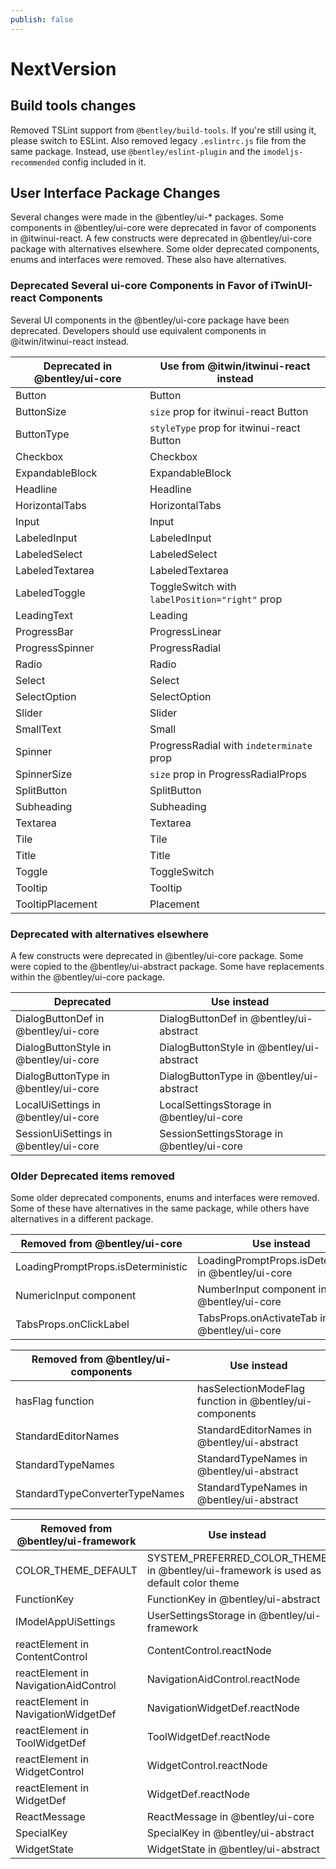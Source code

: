 ```yaml
---
publish: false
---
```

# NextVersion

## Build tools changes

Removed TSLint support from `@bentley/build-tools`. If you're still using it, please switch to ESLint.
Also removed legacy `.eslintrc.js` file from the same package. Instead, use `@bentley/eslint-plugin` and the `imodeljs-recommended` config included in it.

## User Interface Package Changes

Several changes were made in the @bentley/ui-* packages.
Some components in @bentley/ui-core were deprecated in favor of components in @itwinui-react.
A few constructs were deprecated in @bentley/ui-core package with alternatives elsewhere.
Some older deprecated components, enums and interfaces were removed. These also have alternatives.

### Deprecated Several ui-core Components in Favor of iTwinUI-react Components

Several UI components in the @bentley/ui-core package have been deprecated.
Developers should use equivalent components in @itwin/itwinui-react instead.

|Deprecated in @bentley/ui-core|Use from @itwin/itwinui-react instead
|-----|-----
|Button | Button
|ButtonSize | `size` prop for itwinui-react Button
|ButtonType | `styleType` prop for itwinui-react Button
|Checkbox | Checkbox
|ExpandableBlock | ExpandableBlock
|Headline| Headline
|HorizontalTabs | HorizontalTabs
|Input | Input
|LabeledInput | LabeledInput
|LabeledSelect | LabeledSelect
|LabeledTextarea | LabeledTextarea
|LabeledToggle | ToggleSwitch with `labelPosition="right"` prop
|LeadingText | Leading
|ProgressBar | ProgressLinear
|ProgressSpinner | ProgressRadial
|Radio | Radio
|Select | Select
|SelectOption | SelectOption
|Slider | Slider
|SmallText | Small
|Spinner | ProgressRadial with `indeterminate` prop
|SpinnerSize | `size` prop in ProgressRadialProps
|SplitButton | SplitButton
|Subheading | Subheading
|Textarea | Textarea
|Tile | Tile
|Title | Title
|Toggle | ToggleSwitch
|Tooltip | Tooltip
|TooltipPlacement | Placement

### Deprecated with alternatives elsewhere

A few constructs were deprecated in @bentley/ui-core package.
Some were copied to the @bentley/ui-abstract package.
Some have replacements within the @bentley/ui-core package.

|Deprecated|Use instead
|-----|-----
|DialogButtonDef in @bentley/ui-core | DialogButtonDef in @bentley/ui-abstract
|DialogButtonStyle in @bentley/ui-core | DialogButtonStyle in @bentley/ui-abstract
|DialogButtonType in @bentley/ui-core | DialogButtonType in @bentley/ui-abstract
|LocalUiSettings in @bentley/ui-core | LocalSettingsStorage in @bentley/ui-core
|SessionUiSettings in @bentley/ui-core | SessionSettingsStorage in @bentley/ui-core

### Older Deprecated items removed

Some older deprecated components, enums and interfaces were removed.
Some of these have alternatives in the same package, while others have alternatives in a different package.

|Removed from @bentley/ui-core |Use instead
|-----|-----
|LoadingPromptProps.isDeterministic | LoadingPromptProps.isDeterminate in @bentley/ui-core
|NumericInput component | NumberInput component in @bentley/ui-core
|TabsProps.onClickLabel | TabsProps.onActivateTab in @bentley/ui-core

|Removed from @bentley/ui-components |Use instead
|-----|-----
|hasFlag function | hasSelectionModeFlag function in @bentley/ui-components
|StandardEditorNames | StandardEditorNames in @bentley/ui-abstract
|StandardTypeNames | StandardTypeNames in @bentley/ui-abstract
|StandardTypeConverterTypeNames | StandardTypeNames in @bentley/ui-abstract

|Removed from @bentley/ui-framework |Use instead
|-----|-----
|COLOR_THEME_DEFAULT | SYSTEM_PREFERRED_COLOR_THEME in @bentley/ui-framework is used as default color theme
|FunctionKey | FunctionKey in @bentley/ui-abstract
|IModelAppUiSettings | UserSettingsStorage in @bentley/ui-framework
|reactElement in ContentControl | ContentControl.reactNode
|reactElement in NavigationAidControl | NavigationAidControl.reactNode
|reactElement in NavigationWidgetDef | NavigationWidgetDef.reactNode
|reactElement in ToolWidgetDef | ToolWidgetDef.reactNode
|reactElement in WidgetControl | WidgetControl.reactNode
|reactElement in WidgetDef | WidgetDef.reactNode
|ReactMessage | ReactMessage in @bentley/ui-core
|SpecialKey | SpecialKey in @bentley/ui-abstract
|WidgetState | WidgetState in @bentley/ui-abstract
